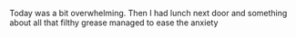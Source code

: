 Today was a bit overwhelming. Then I had lunch next door and something about all that filthy grease managed to ease the anxiety